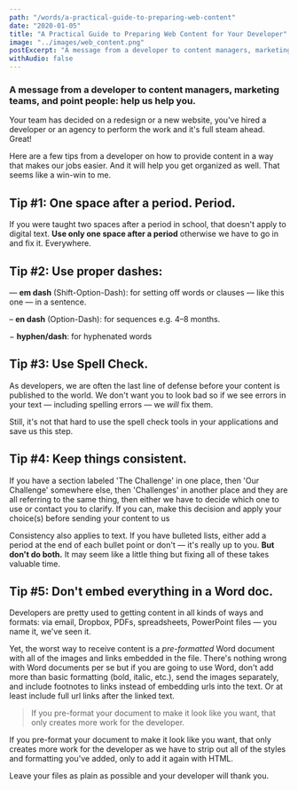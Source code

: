 ```yaml
---
path: "/words/a-practical-guide-to-preparing-web-content"
date: "2020-01-05"
title: "A Practical Guide to Preparing Web Content for Your Developer"
image: "../images/web_content.png"
postExcerpt: "A message from a developer to content managers, marketing teams, and point people: help us help you."
withAudio: false
---
```


### A message from a developer to content managers, marketing teams, and point people: help us help you.

Your team has decided on a redesign or a new website, you've hired a developer or an agency to perform the work and it's full steam ahead. Great! 

Here are a few tips from a developer on how to provide content in a way that makes our jobs easier. And it will help you get organized as well. That seems like a win-win to me.

## Tip #1: One space after a period. Period.
If you were taught two spaces after a period in school, that doesn't apply to digital text. **Use only one space after a period** otherwise we have to go in and fix it. Everywhere.

## Tip #2: Use proper dashes:

— **em dash** (Shift-Option-Dash): for setting off words
or clauses — like this one — in a sentence.

– **en dash** (Option-Dash): for sequences e.g. 4–8 months.

&minus; **hyphen/dash**: for hyphenated words


## Tip #3: Use Spell Check.
As developers, we are often the last line of defense before your content is published to the world. We don't want you to look bad so if we see errors in your text — including spelling errors — we _will_ fix them. 

Still, it's not that hard to use the spell check tools in your applications and save us this step.

## Tip #4: Keep things consistent.
If you have a section labeled 'The Challenge' in one place, then 'Our Challenge' somewhere else, then 'Challenges' in another place and they are all referring to the same thing, then either we have to decide which one to use or contact you to clarify. If you can, make this decision and apply your choice(s) before sending your content to us

Consistency also applies to text. If you have bulleted lists, either add a period at the end of each bullet point or don't — it's really up to you. **But don't do both.** It may seem like a little thing but fixing all of these takes valuable time.

## Tip #5: Don't embed everything in a Word doc.
Developers are pretty used to getting content in all kinds of ways and formats: via email, Dropbox, PDFs, spreadsheets, PowerPoint files — you name it, we've seen it.

Yet, the worst way to receive content is a _pre-formatted_ Word document with all of the images and links embedded in the file. There's nothing wrong with Word documents per se but if you are going to use Word, don't add more than basic formatting (bold, italic, etc.), send the images separately, and include footnotes to links instead of embedding urls into the text. Or at least include full url links after the linked text.

> If you pre-format your document to make it look like you want, that only creates more work for the developer.

If you pre-format your document to make it look like you want, that only creates more work for the developer as we have to strip out all of the styles and formatting you've added, only to add it again with HTML. 

Leave your files as plain as possible and your developer will thank you.